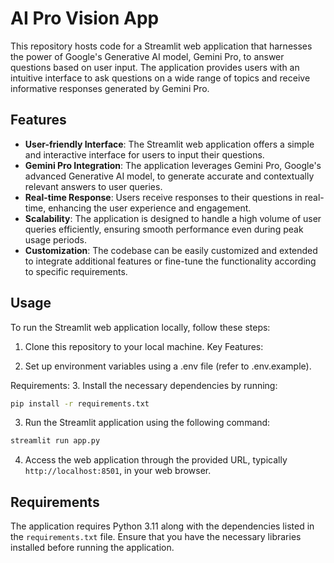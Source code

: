 # AI Pro Vision App

This repository hosts code for a Streamlit web application that harnesses the power of Google's Generative AI model, Gemini Pro, to answer questions based on user input. The application provides users with an intuitive interface to ask questions on a wide range of topics and receive informative responses generated by Gemini Pro.

## Features

- **User-friendly Interface**: The Streamlit web application offers a simple and interactive interface for users to input their questions.
- **Gemini Pro Integration**: The application leverages Gemini Pro, Google's advanced Generative AI model, to generate accurate and contextually relevant answers to user queries.
- **Real-time Response**: Users receive responses to their questions in real-time, enhancing the user experience and engagement.
- **Scalability**: The application is designed to handle a high volume of user queries efficiently, ensuring smooth performance even during peak usage periods.
- **Customization**: The codebase can be easily customized and extended to integrate additional features or fine-tune the functionality according to specific requirements.

## Usage

To run the Streamlit web application locally, follow these steps:

1. Clone this repository to your local machine.
Key Features:

2. Set up environment variables using a .env file (refer to .env.example).

Requirements:
3. Install the necessary dependencies by running:

```bash
pip install -r requirements.txt
```

3. Run the Streamlit application using the following command:

```bash
streamlit run app.py
```

4. Access the web application through the provided URL, typically `http://localhost:8501`, in your web browser.

## Requirements

The application requires Python 3.11 along with the dependencies listed in the `requirements.txt` file. Ensure that you have the necessary libraries installed before running the application.
